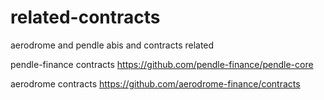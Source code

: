 # related-contracts
aerodrome and pendle abis and contracts related


pendle-finance contracts
https://github.com/pendle-finance/pendle-core

aerodrome contracts
https://github.com/aerodrome-finance/contracts